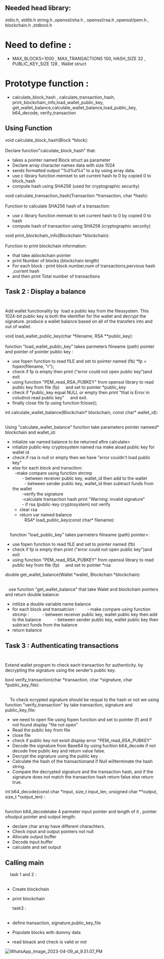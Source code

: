 
## Needed head library:
stdio.h, stdlib.h string.h ,openssl/sha.h , openssl/rsa.h ,openssl/pem.h , blockchain.h ,stdbool.h

# Need to define : 
 - MAX_BLOCKS=1000 , MAX_TRANSACTIONS 100, HASH_SIZE 32 , PUBLIC_KEY_SIZE 128 , Wallet struct
# Prototype function :
 - calculate_block_hash , calculate_transaction_hash, print_blockchain_info,load_wallet_public_key, get_wallet_balance,calculate_wallet_balance,load_public_key, b64_decode, 
 verify_transaction

## Using  Function
 void calculate_block_hash(Block *block):   <br> <br> Declare function"calculate_block_hash" that:
-  takes a pointer named Block struct as parameter
- Declare array character names data with size 1024
- sends formatted output "%d%d%s" to a by using array data.
- use c library function memset to set current hash to 0 by copied 0 to block_hash    
- compute hash using SHA256 (used for cryptographic security)


 void calculate_transaction_hash(Transaction *transaction, char *hash):  <br> <br> Function to calculate SHA256 hash of a transaction:
- use c library function memset to set current hash to 0 by copied 0 to hash    
- compute hash of transaction using SHA256 (cryptographic security)


void print_blockchain_info(Blockchain *blockchain): <br><br> Function to print blockchain information: 
- that take ablockchain pointer 
- print Number of blocks (blockchain length)
- For each block : print block number,num of transactions,pervious hash ,current hash
- and then print Total number of transactions 

## Task 2 : Display a balance <br><br>
Add wallet functionality by  load a public key from the filessystem. This 1024-bit public key is both the identifier for the wallet and decrypt the signature. produce a wallet balance based on all of the transfers into and out of wallet.

void load_wallet_public_key(char *filename, RSA **public_key): <br><br> 
function "load_wallet_public_key" takes parmeters filneame (path) pointer and pointer of pointer public key :
- use fopen function to read fILE and set to pointer named (fb) *fp = fopen(filename, "r");
- check if fp is empty then print ("error could not open public key")and exit
- using function "PEM_read_RSA_PUBKEY" from openssl library to read public key from file (fp)
    and set to pointer *public_key 
- check if *public_key equal NULL or empty then print "that is Error in coludnot read public key"
    and exit.
- finally close file fp using function fclose();

int calculate_wallet_balance(Blockchain* blockchain, const char* wallet_id): <br> <br> 

Using "calculate_wallet_balance" function take parameters pointer nameed* blockchain and wallet_id:

- intialize var named balance to be returned aftre calculate>
- intialize public-key cryptosystem named rsa make aload public key for wallet id 
- check if rsa is null or empty then we have "error couldn't load public key"
- else for each block and transction: <br>
&nbsp;&nbsp;-make compare using function strcmp <br>
            - between receiver public key, wallet_id then add to the wallet<br>
          - between sender public key, wallet_id then subtract funds from the wallet<br>
        -verify the signature<br> 
        -calculate transaction hash print "Warning: invalid signature"<br>
        - if rsa (public-key cryptosystem) not verify <br>
     - clear rsa<br>
    - return var named balance<br>
    
RSA* load_public_key(const char* filename): <br><br>

    function "load_public_key" takes parmeters filneame (path) pointer>:
- use fopen function to read fILE and set to pointer named (fb)
- check if fp is empty then print ("error could not open public key")and exit
- using function "PEM_read_RSA_PUBKEY" from openssl library to read public key from file (fp)
    and set to pointer *rsa


double get_wallet_balance(Wallet *wallet, Blockchain *blockchain): <br><br>

   use function "get_wallet_balance" that take Walet and blockchain pointers and return double balance:
  
- intilize a double variable name balance 
- for each block and transatcion : 
        - make compare using function strcmp : 
          - between receiver public key, wallet public key then add to the balance
          - between sender public key, wallet public key then subtract funds from the balance
- return balance 
    
       
## Task 3 : Authenticating transactions <br><br>

Extend wallet program to check each transaction for authenticity. 
by decrypting the signature using the sender’s public key. 

bool verify_transaction(char *transaction, char *signature, char *public_key_file): <br><br>

    To check ecrypted signature should be requal to the hash or not we using function "verify_transaction" by take transaction, signature and public_key_file:

- we need to open file using fopen function and set to pointer (f) and if not found display "file not open" 
- Read the public key from file
- close file 
- check if public key not exisit display error "PEM_read_RSA_PUBKEY"
- Decode the signature from Base64 by using fucition b64_decode if not decode free public key and return value false.
- Decrypt the signature using the public key .
- Calculate the hash of the transactionand if Null willterminate the hash string.
- Compare the decrypted signature and the transaction hash, and if the signature does not match the transaction hash return false else return true.
    


int b64_decode(const char *input, size_t input_len, unsigned char **output, size_t *output_len) : <br><br>

function b64_decodetake 4 parmeter input pointer and length of it , pointer ofoutput pointer and output length:
 
 - declare char array have different charachters.
 - Check input and output pointers not null 
 - Allocate output buffer
 - Decode input buffer
 - calculate and set output 



## Calling main
    task 1 and 2 : <br><br>

 - Create blockchain 
 - print blockchain

    task3 : <br><br>
 - define transaction, signature,public_key_file
 - Populate blocks with dummy data
 - read bloack and check is valid or not
        



![WhatsApp_Image_2023-04-09_at_9.51.07_PM](/uploads/b7a86c5fbc415ad23be4b9bfff488866/WhatsApp_Image_2023-04-09_at_9.51.07_PM.jpeg)

